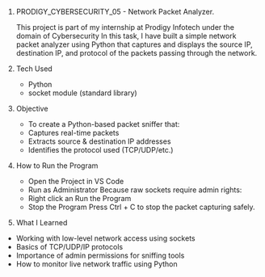 1. PRODIGY_CYBERSECURITY_05 - Network Packet Analyzer.
   
   This project is part of my internship at Prodigy Infotech under the domain of Cybersecurity In this task, I have built a simple network packet analyzer using        Python that captures and displays the source IP, destination IP, and protocol of the packets passing through the network.

3. Tech Used
   - Python
   - socket module (standard library)
  
4. Objective
   - To create a Python-based packet sniffer that:
   - Captures real-time packets
   - Extracts source & destination IP addresses
   - Identifies the protocol used (TCP/UDP/etc.)

5. How to Run the Program
   - Open the Project in VS Code
   - Run as Administrator Because raw sockets require admin rights:
   - Right click an Run the Program
   - Stop the Program Press Ctrl + C to stop the packet capturing safely.

6.  What I Learned
   - Working with low-level network access using sockets
   - Basics of TCP/UDP/IP protocols
   - Importance of admin permissions for sniffing tools
   - How to monitor live network traffic using Python

